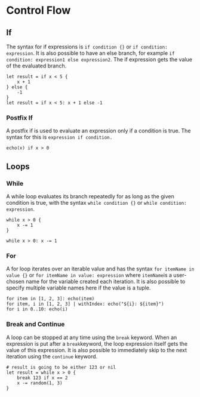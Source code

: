# Control Flow

## If

The syntax for if expressions is `if condition {}` or `if condition: 
expression`. It is also possible to have an else branch, for example `if 
condition: expression1 else expression2`. The if expression gets the value of 
the evaluated branch.

```elk
let result = if x < 5 {
    x + 1
} else {
    -1
}
let result = if x < 5: x + 1 else -1
```

### Postfix If

A postfix if is used to evaluate an expression only if a condition is true. The 
syntax for this is `expression if condition.`

```elk
echo(x) if x > 0
```

## Loops

### While

A while loop evaluates its branch repeatedly for as long as the given condition 
is true, with the syntax `while condition {}` or `while condition: expression`.

```elk
while x > 0 {
    x -= 1
}

while x > 0: x -= 1
```

### For

A for loop iterates over an iterable value and has the syntax `for itemName in 
value {}` or `for itemName in value: expression` where `itemName`is a 
user-chosen name for the variable created each iteration. It is also possible 
to specify multiple variable names here if the value is a tuple.

```elk
for item in [1, 2, 3]: echo(item)
for item, i in [1, 2, 3] | withIndex: echo("${i}: ${item}")
for i in 0..10: echo(i)
```

### Break and Continue

A loop can be stopped at any time using the `break` keyword. When an expression 
is put after a `break`keyword, the loop expression itself gets the value of 
this expression. It is also possible to immediately skip to the next iteration 
using the `continue` keyword.

```elk
# result is going to be either 123 or nil
let result = while x > 0 {
    break 123 if x == 2
    x -= random(1, 3)
}
```